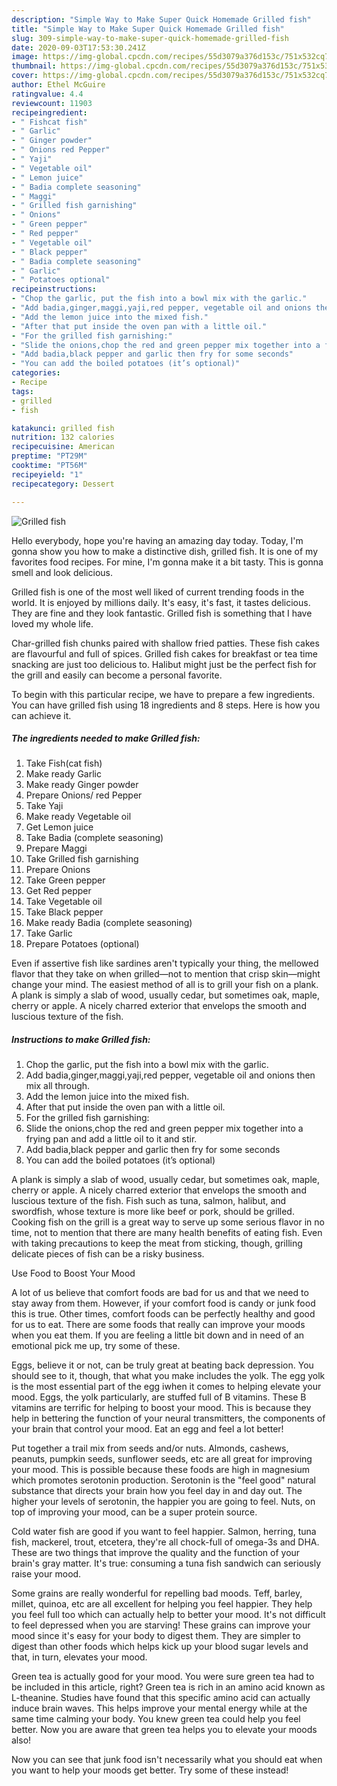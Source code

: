 ```yaml
---
description: "Simple Way to Make Super Quick Homemade Grilled fish"
title: "Simple Way to Make Super Quick Homemade Grilled fish"
slug: 309-simple-way-to-make-super-quick-homemade-grilled-fish
date: 2020-09-03T17:53:30.241Z
image: https://img-global.cpcdn.com/recipes/55d3079a376d153c/751x532cq70/grilled-fish-recipe-main-photo.jpg
thumbnail: https://img-global.cpcdn.com/recipes/55d3079a376d153c/751x532cq70/grilled-fish-recipe-main-photo.jpg
cover: https://img-global.cpcdn.com/recipes/55d3079a376d153c/751x532cq70/grilled-fish-recipe-main-photo.jpg
author: Ethel McGuire
ratingvalue: 4.4
reviewcount: 11903
recipeingredient:
- " Fishcat fish"
- " Garlic"
- " Ginger powder"
- " Onions red Pepper"
- " Yaji"
- " Vegetable oil"
- " Lemon juice"
- " Badia complete seasoning"
- " Maggi"
- " Grilled fish garnishing"
- " Onions"
- " Green pepper"
- " Red pepper"
- " Vegetable oil"
- " Black pepper"
- " Badia complete seasoning"
- " Garlic"
- " Potatoes optional"
recipeinstructions:
- "Chop the garlic, put the fish into a bowl mix with the garlic."
- "Add badia,ginger,maggi,yaji,red pepper, vegetable oil and onions then mix all through."
- "Add the lemon juice into the mixed fish."
- "After that put inside the oven pan with a little oil."
- "For the grilled fish garnishing:"
- "Slide the onions,chop the red and green pepper mix together into a frying pan and add a little oil to it and stir."
- "Add badia,black pepper and garlic then fry for some seconds"
- "You can add the boiled potatoes (it’s optional)"
categories:
- Recipe
tags:
- grilled
- fish

katakunci: grilled fish 
nutrition: 132 calories
recipecuisine: American
preptime: "PT29M"
cooktime: "PT56M"
recipeyield: "1"
recipecategory: Dessert

---
```



![Grilled fish](https://img-global.cpcdn.com/recipes/55d3079a376d153c/751x532cq70/grilled-fish-recipe-main-photo.jpg)

Hello everybody, hope you're having an amazing day today. Today, I'm gonna show you how to make a distinctive dish, grilled fish. It is one of my favorites food recipes. For mine, I'm gonna make it a bit tasty. This is gonna smell and look delicious.

Grilled fish is one of the most well liked of current trending foods in the world. It is enjoyed by millions daily. It's easy, it's fast, it tastes delicious. They are fine and they look fantastic. Grilled fish is something that I have loved my whole life.

Char-grilled fish chunks paired with shallow fried patties. These fish cakes are flavourful and full of spices. Grilled fish cakes for breakfast or tea time snacking are just too delicious to. Halibut might just be the perfect fish for the grill​ and easily can become a personal favorite.


To begin with this particular recipe, we have to prepare a few ingredients. You can have grilled fish using 18 ingredients and 8 steps. Here is how you can achieve it.

<!--inarticleads1-->

##### The ingredients needed to make Grilled fish:

1. Take  Fish(cat fish)
1. Make ready  Garlic
1. Make ready  Ginger powder
1. Prepare  Onions/ red Pepper
1. Take  Yaji
1. Make ready  Vegetable oil
1. Get  Lemon juice
1. Take  Badia (complete seasoning)
1. Prepare  Maggi
1. Take  Grilled fish garnishing
1. Prepare  Onions
1. Take  Green pepper
1. Get  Red pepper
1. Take  Vegetable oil
1. Take  Black pepper
1. Make ready  Badia (complete seasoning)
1. Take  Garlic
1. Prepare  Potatoes (optional)


Even if assertive fish like sardines aren&#39;t typically your thing, the mellowed flavor that they take on when grilled—not to mention that crisp skin—might change your mind. The easiest method of all is to grill your fish on a plank. A plank is simply a slab of wood, usually cedar, but sometimes oak, maple, cherry or apple. A nicely charred exterior that envelops the smooth and luscious texture of the fish. 

<!--inarticleads2-->

##### Instructions to make Grilled fish:

1. Chop the garlic, put the fish into a bowl mix with the garlic.
1. Add badia,ginger,maggi,yaji,red pepper, vegetable oil and onions then mix all through.
1. Add the lemon juice into the mixed fish.
1. After that put inside the oven pan with a little oil.
1. For the grilled fish garnishing:
1. Slide the onions,chop the red and green pepper mix together into a frying pan and add a little oil to it and stir.
1. Add badia,black pepper and garlic then fry for some seconds
1. You can add the boiled potatoes (it’s optional)


A plank is simply a slab of wood, usually cedar, but sometimes oak, maple, cherry or apple. A nicely charred exterior that envelops the smooth and luscious texture of the fish. Fish such as tuna, salmon, halibut, and swordfish, whose texture is more like beef or pork, should be grilled. Cooking fish on the grill is a great way to serve up some serious flavor in no time, not to mention that there are many health benefits of eating fish. Even with taking precautions to keep the meat from sticking, though, grilling delicate pieces of fish can be a risky business. 

Use Food to Boost Your Mood


A lot of us believe that comfort foods are bad for us and that we need to stay away from them. However, if your comfort food is candy or junk food this is true. Other times, comfort foods can be perfectly healthy and good for us to eat. There are some foods that really can improve your moods when you eat them. If you are feeling a little bit down and in need of an emotional pick me up, try some of these.

Eggs, believe it or not, can be truly great at beating back depression. You should see to it, though, that what you make includes the yolk. The egg yolk is the most essential part of the egg iwhen it comes to helping elevate your mood. Eggs, the yolk particularly, are stuffed full of B vitamins. These B vitamins are terrific for helping to boost your mood. This is because they help in bettering the function of your neural transmitters, the components of your brain that control your mood. Eat an egg and feel a lot better!

Put together a trail mix from seeds and/or nuts. Almonds, cashews, peanuts, pumpkin seeds, sunflower seeds, etc are all great for improving your mood. This is possible because these foods are high in magnesium which promotes serotonin production. Serotonin is the "feel good" natural substance that directs your brain how you feel day in and day out. The higher your levels of serotonin, the happier you are going to feel. Nuts, on top of improving your mood, can be a super protein source.

Cold water fish are good if you want to feel happier. Salmon, herring, tuna fish, mackerel, trout, etcetera, they're all chock-full of omega-3s and DHA. These are two things that improve the quality and the function of your brain's gray matter. It's true: consuming a tuna fish sandwich can seriously raise your mood. 

Some grains are really wonderful for repelling bad moods. Teff, barley, millet, quinoa, etc are all excellent for helping you feel happier. They help you feel full too which can actually help to better your mood. It's not difficult to feel depressed when you are starving! These grains can improve your mood since it's easy for your body to digest them. They are simpler to digest than other foods which helps kick up your blood sugar levels and that, in turn, elevates your mood.

Green tea is actually good for your mood. You were sure green tea had to be included in this article, right? Green tea is rich in an amino acid known as L-theanine. Studies have found that this specific amino acid can actually induce brain waves. This helps improve your mental energy while at the same time calming your body. You knew green tea could help you feel better. Now you are aware that green tea helps you to elevate your moods also!

Now you can see that junk food isn't necessarily what you should eat when you want to help your moods get better. Try some of these instead!

